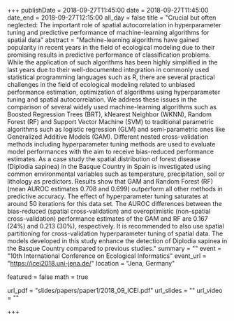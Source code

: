 +++
publishDate = 2018-09-27T11:45:00
date = 2018-09-27T11:45:00
date_end = 2018-09-27T12:15:00
all_day = false
title = "Crucial but often neglected: The important role of spatial autocorrelation in hyperparameter tuning and predictive performance of machine-learning algorithms for spatial data"
abstract = "Machine-learning algorithms have gained popularity in recent years in the field of ecological modeling due to their promising results in predictive performance of classification problems. While the application of such algorithms has been highly simplified in the last years due to their well-documented integration in commonly used statistical programming languages such as R, there are several practical challenges in the field of ecological modeling related to unbiased performance estimation, optimization of algorithms using hyperparameter tuning and spatial autocorrelation. We address these issues in the comparison of several widely used machine-learning algorithms such as Boosted Regression Trees (BRT), kNearest Neighbor (WKNN), Random Forest (RF) and Support Vector Machine (SVM) to traditional parametric algorithms such as logistic regression (GLM) and semi-parametric ones like Generalized Additive Models (GAM). Different nested cross-validation methods including hyperparameter tuning methods are used to evaluate model performances with the aim to receive bias-reduced performance estimates. As a case study the spatial distribution of forest disease (Diplodia sapinea) in the Basque Country in Spain is investigated using common environmental variables such as temperature, precipitation, soil or lithology as predictors. Results show that GAM and Random Forest (RF) (mean AUROC estimates 0.708 and 0.699) outperform all other methods in predictive accuracy. The effect of hyperparameter tuning saturates at around 50 iterations for this data set. The AUROC differences between the bias-reduced (spatial cross-validation) and overoptimistic (non-spatial cross-validation) performance estimates of the GAM and RF are 0.167 (24%) and 0.213 (30%), respectively. It is recommended to also use spatial partitioning for cross-validation hyperparameter tuning of spatial data. The models developed in this study enhance the detection of Diplodia sapinea in the Basque Country compared to previous studies."
summary = ""
event = "10th International Conference on Ecological Informatics"
event_url = "https://icei2018.uni-jena.de/"
location = "Jena, Germany"

featured = false
math = true

url_pdf = "slides/papers/paper1/2018_09_ICEI.pdf"
url_slides = ""
url_video = ""

+++

